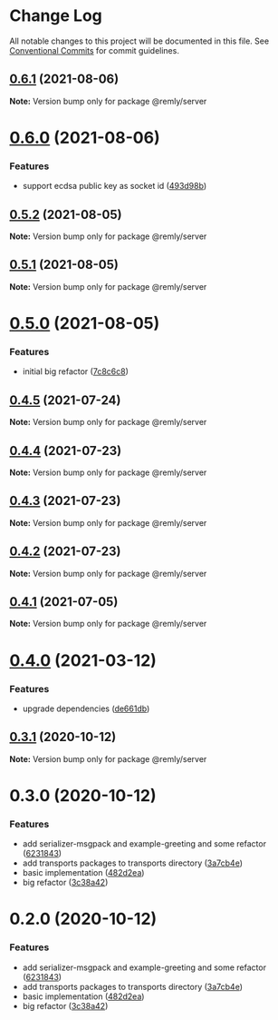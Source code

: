 # Change Log

All notable changes to this project will be documented in this file.
See [Conventional Commits](https://conventionalcommits.org) for commit guidelines.

## [0.6.1](https://github.com/mindary/remly/compare/@remly/server@0.6.0...@remly/server@0.6.1) (2021-08-06)

**Note:** Version bump only for package @remly/server





# [0.6.0](https://github.com/mindary/remly/compare/@remly/server@0.5.2...@remly/server@0.6.0) (2021-08-06)


### Features

* support ecdsa public key as socket id ([493d98b](https://github.com/mindary/remly/commit/493d98b2f924ae1c5dbf25ef5603082c3f35f928))





## [0.5.2](https://github.com/mindary/remly/compare/@remly/server@0.5.1...@remly/server@0.5.2) (2021-08-05)

**Note:** Version bump only for package @remly/server





## [0.5.1](https://github.com/mindary/remly/compare/@remly/server@0.5.0...@remly/server@0.5.1) (2021-08-05)

**Note:** Version bump only for package @remly/server





# [0.5.0](https://github.com/mindary/remly/compare/@remly/server@0.4.5...@remly/server@0.5.0) (2021-08-05)


### Features

* initial big refactor ([7c8c6c8](https://github.com/mindary/remly/commit/7c8c6c813f12b4d686b4f59feab4c4abc01e30e6))





## [0.4.5](https://github.com/mindary/remly/compare/@remly/server@0.4.4...@remly/server@0.4.5) (2021-07-24)

**Note:** Version bump only for package @remly/server





## [0.4.4](https://github.com/mindary/remly/compare/@remly/server@0.4.3...@remly/server@0.4.4) (2021-07-23)

**Note:** Version bump only for package @remly/server





## [0.4.3](https://github.com/mindary/remly/compare/@remly/server@0.4.2...@remly/server@0.4.3) (2021-07-23)

**Note:** Version bump only for package @remly/server





## [0.4.2](https://github.com/mindary/remly/compare/@remly/server@0.4.1...@remly/server@0.4.2) (2021-07-23)

**Note:** Version bump only for package @remly/server





## [0.4.1](https://github.com/mindary/remly/compare/@remly/server@0.4.0...@remly/server@0.4.1) (2021-07-05)

**Note:** Version bump only for package @remly/server





# [0.4.0](https://github.com/mindary/remly/compare/@remly/server@0.3.1...@remly/server@0.4.0) (2021-03-12)


### Features

* upgrade dependencies ([de661db](https://github.com/mindary/remly/commit/de661dba31d91f1de566974e2b9c1f246b4ff682))





## [0.3.1](https://github.com/taoyuan/remly/compare/@remly/server@0.3.0...@remly/server@0.3.1) (2020-10-12)

**Note:** Version bump only for package @remly/server





# 0.3.0 (2020-10-12)


### Features

* add serializer-msgpack and example-greeting and some refactor ([6231843](https://github.com/taoyuan/remly/commit/6231843191b7b302cf59b3c3f5fe2047aeb903b9))
* add transports packages to transports directory ([3a7cb4e](https://github.com/taoyuan/remly/commit/3a7cb4e6406c5c9310f6cbb098341d1f9f975f86))
* basic implementation ([482d2ea](https://github.com/taoyuan/remly/commit/482d2ea89b1c54756f70f6cbcac3fd6a8d79993e))
* big refactor ([3c38a42](https://github.com/taoyuan/remly/commit/3c38a422313734d5cf762405995d33a6d363640c))





# 0.2.0 (2020-10-12)


### Features

* add serializer-msgpack and example-greeting and some refactor ([6231843](https://github.com/taoyuan/remly/commit/6231843191b7b302cf59b3c3f5fe2047aeb903b9))
* add transports packages to transports directory ([3a7cb4e](https://github.com/taoyuan/remly/commit/3a7cb4e6406c5c9310f6cbb098341d1f9f975f86))
* basic implementation ([482d2ea](https://github.com/taoyuan/remly/commit/482d2ea89b1c54756f70f6cbcac3fd6a8d79993e))
* big refactor ([3c38a42](https://github.com/taoyuan/remly/commit/3c38a422313734d5cf762405995d33a6d363640c))
